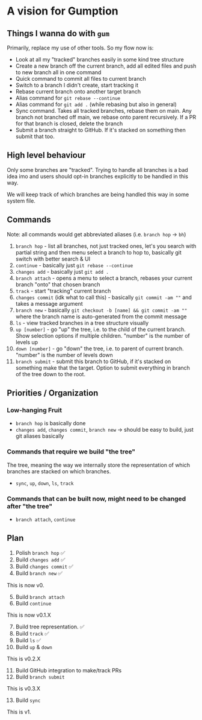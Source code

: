 # A vision for Gumption

## Things I wanna do with `gum`

Primarily, replace my use of other tools. So my flow now is:

-   Look at all my "tracked" branches easily in some kind tree structure
-   Create a new branch off the current branch, add all edited files and push to
    new branch all in one command
-   Quick command to commit all files to current branch
-   Switch to a branch I didn't create, start tracking it
-   Rebase current branch onto another target branch
-   Alias command for `git rebase --continue`
-   Alias command for `git add .` (while rebasing but also in general)
-   Sync command. Takes all tracked branches, rebase them on main. Any branch
    not branched off main, we rebase onto parent recursively. If a PR for that
    branch is closed, delete the branch
-   Submit a branch straight to GitHub. If it's stacked on something then submit
    that too.

## High level behaviour

Only some branches are "tracked". Trying to handle all branches is a bad idea
imo and users should opt-in branches explicitly to be handled in this way.

We will keep track of which branches are being handled this way in some system
file.

## Commands

Note: all commands would get abbreviated aliases (i.e. `branch hop` -> `bh`)

1. `branch hop` - list all branches, not just tracked ones, let's you search
   with partial string and then menu select a branch to hop to, basically git
   switch with better search & UI
2. `continue` - basically just `git rebase --continue`
3. `changes add` - basically just `git add .`
4. `branch attach` - opens a menu to select a branch, rebases your current
   branch "onto" that chosen branch
5. `track` - start "tracking" current branch
6. `changes commit` (idk what to call this) - basically `git commit -am ""` and
   takes a message argument
7. `branch new` - basically `git checkout -b [name] && git commit -am ""` where
   the branch name is auto-generated from the commit message
8. `ls` - view tracked branches in a tree structure visually
9. `up [number]` - go "up" the tree, i.e. to the child of the current branch.
   Show selection options if multiple children. "number" is the number of levels
   up
10. `down [number]` - go "down" the tree, i.e. to parent of current branch.
    "number" is the number of levels down
11. `branch submit` - submit this branch to GitHub, if it's stacked on something
    make that the target. Option to submit everything in branch of the tree down
    to the root.

## Priorities / Organization

### Low-hanging Fruit

-   `branch hop` is basically done
-   `changes add`, `changes commit`, `branch new` -> should be easy to build,
    just git aliases basically

### Commands that require we build "the tree"

The tree, meaning the way we internally store the representation of which
branches are stacked on which branches.

-   `sync`, `up`, `down`, `ls`, `track`

### Commands that can be built now, might need to be changed after "the tree"

-   `branch attach`, `continue`

## Plan

1. Polish `branch hop` ✅
2. Build `changes add` ✅
3. Build `changes commit` ✅
4. Build `branch new` ✅

This is now v0.

5. Build `branch attach`
6. Build `continue`

This is now v0.1.X

7. Build tree representation. ✅
8. Build `track` ✅
9. Build `ls` ✅
10. Build `up` & `down`

This is v0.2.X

11. Build GitHub integration to make/track PRs
12. Build `branch submit`

This is v0.3.X

13. Build `sync`

This is v1.
